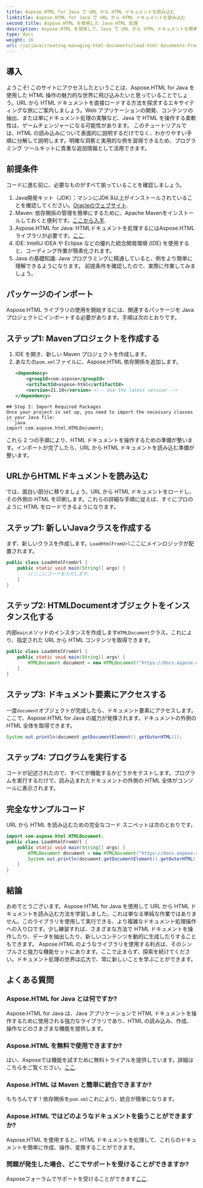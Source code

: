 ```yaml
---
title: Aspose.HTML for Java で URL から HTML ドキュメントを読み込む
linktitle: Aspose.HTML for Java で URL から HTML ドキュメントを読み込む
second_title: Aspose.HTML を使用した Java HTML 処理
description: Aspose.HTML を使用して、Java で URL から HTML ドキュメントを簡単に読み込む方法を説明します。ステップバイステップのチュートリアルが含まれています。
type: docs
weight: 16
url: /ja/java/creating-managing-html-documents/load-html-documents-from-url/
---
```

## 導入
ようこそ! このサイトにアクセスしたということは、Aspose.HTML for Java を使用した HTML 操作の魅力的な世界に飛び込みたいと思っていることでしょう。URL から HTML ドキュメントを直接ロードする方法を探求するエキサイティングな旅にご案内しましょう。Web アプリケーションの開発、コンテンツの抽出、または単にドキュメント処理の実験など、Java で HTML を操作する柔軟性は、ゲームチェンジャーになる可能性があります。
このチュートリアルでは、HTML の読み込みについて表面的に説明するだけでなく、わかりやすい手順に分解して説明します。明確な洞察と実用的な例を習得できるため、プログラミング ツールキットに貴重な追加情報として活用できます。
## 前提条件
コードに進む前に、必要なものがすべて揃っていることを確認しましょう。
1.  Java開発キット（JDK）：マシンにJDK 8以上がインストールされていることを確認してください。[Oracleのウェブサイト](https://www.oracle.com/java/technologies/javase-jdk11-downloads.html).
2.  Maven: 依存関係の管理を簡単にするために、Apache Mavenをインストールしておくと便利です。[ここから入手](https://maven.apache.org/download.cgi).
3. Aspose.HTML for Java: HTMLドキュメントを処理するにはAspose.HTMLライブラリが必要です。[ここ](https://releases.aspose.com/html/java/). 
4. IDE: IntelliJ IDEA や Eclipse などの優れた統合開発環境 (IDE) を使用すると、コーディング作業が簡素化されます。
5. Java の基礎知識: Java プログラミングに精通していると、例をより簡単に理解できるようになります。
前提条件を確認したので、実際に作業してみましょう。
## パッケージのインポート
Aspose.HTML ライブラリの使用を開始するには、関連するパッケージを Java プロジェクトにインポートする必要があります。手順は次のとおりです。
## ステップ1: Mavenプロジェクトを作成する
1. IDE を開き、新しい Maven プロジェクトを作成します。
2. あなたの`pom.xml`ファイルに、Aspose.HTML 依存関係を追加します。
   ```xml
   <dependency>
       <groupId>com.aspose</groupId>
       <artifactId>aspose-html</artifactId>
       <version>21.10</version> <!-- Use the latest version -->
   </dependency>
```
## Step 2: Import Required Packages
Once your project is set up, you need to import the necessary classes in your Java file:
```java
import com.aspose.html.HTMLDocument;
```
これら 2 つの手順により、HTML ドキュメントを操作するための準備が整います。インポートが完了したら、URL から HTML ドキュメントを読み込む準備が整います。
## URLからHTMLドキュメントを読み込む
では、面白い部分に移りましょう。URL から HTML ドキュメントをロードし、その外側の HTML を印刷します。これらの詳細な手順に従えば、すぐにプロのように HTML をロードできるようになります。
## ステップ1: 新しいJavaクラスを作成する
まず、新しいクラスを作成します。`LoadHtmlFromUrl`ここにメインロジックが配置されます。
```java
public class LoadHtmlFromUrl {
    public static void main(String[] args) {
        //ここにコードを入力します。
    }
}
```
## ステップ2: HTMLDocumentオブジェクトをインスタンス化する
内部`main`メソッドのインスタンスを作成します`HTMLDocument`クラス。これにより、指定された URL から HTML コンテンツを取得できます。
```java
public class LoadHtmlFromUrl {
    public static void main(String[] args) {
        HTMLDocument document = new HTMLDocument("https://docs.aspose.com/html/net/creating-a-document/document.html");
    }
}
```
## ステップ3: ドキュメント要素にアクセスする
一度`document`オブジェクトが完成したら、ドキュメント要素にアクセスします。ここで、Aspose.HTML for Java の威力が発揮されます。ドキュメントの外側の HTML 全体を取得できます。
```java
System.out.println(document.getDocumentElement().getOuterHTML());
```
## ステップ4: プログラムを実行する
コードが記述されたので、すべてが機能するかどうかをテストします。プログラムを実行するだけで、読み込まれたドキュメントの外側の HTML 全体がコンソールに表示されます。
## 完全なサンプルコード
URL から HTML を読み込むための完全なコード スニペットは次のとおりです。
```java
import com.aspose.html.HTMLDocument;
public class LoadHtmlFromUrl {
    public static void main(String[] args) {
        HTMLDocument document = new HTMLDocument("https://docs.aspose.com/html/net/creating-a-document/document.html");
        System.out.println(document.getDocumentElement().getOuterHTML());
    }
}
```
## 結論
おめでとうございます。Aspose.HTML for Java を使用して URL から HTML ドキュメントを読み込む方法を学習しました。これは単なる単純な作業ではありません。このライブラリを使用して実行できる、より複雑なドキュメント処理操作への入り口です。少し練習すれば、さまざまな方法で HTML ドキュメントを操作したり、データを抽出したり、新しいコンテンツを動的に生成したりすることもできます。
Aspose.HTML のようなライブラリを使用する利点は、そのシンプルさと強力な機能セットにあります。ここで止まらず、探索を続けてください。ドキュメント処理の世界は広大で、常に新しいことを学ぶことができます。
## よくある質問
### Aspose.HTML for Java とは何ですか?  
Aspose.HTML for Java は、Java アプリケーションで HTML ドキュメントを操作するために使用される強力なライブラリであり、HTML の読み込み、作成、操作などのさまざまな機能を提供します。
### Aspose.HTML を無料で使用できますか?  
はい、Asposeでは機能を試すために無料トライアルを提供しています。詳細はこちらをご覧ください。[ここ](https://releases.aspose.com/).
### Aspose.HTML は Maven と簡単に統合できますか?  
もちろんです！依存関係を`pom.xml`これにより、統合が簡単になります。
### Aspose.HTML ではどのようなドキュメントを扱うことができますか?  
Aspose.HTML を使用すると、HTML ドキュメントを処理して、これらのドキュメントを簡単に作成、操作、変換することができます。
### 問題が発生した場合、どこでサポートを受けることができますか?  
 Asposeフォーラムでサポートを受けることができます[ここ](https://forum.aspose.com/c/html/29).